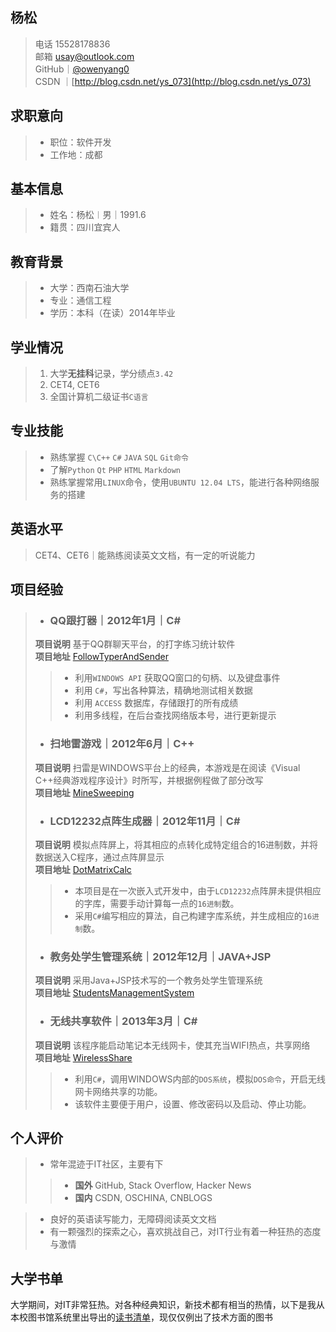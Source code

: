 杨松
----
> 电话 15528178836  
> 邮箱 usay@outlook.com  
> GitHub｜[@owenyang0](https://github.com/owenyang0)  
> CSDN  ｜[http://blog.csdn.net/ys_073](http://blog.csdn.net/ys_073)

求职意向
--------
> * 职位：软件开发
> * 工作地：成都

基本信息
--------
> * 姓名：杨松︱男｜1991.6  
> * 籍贯：四川宜宾人  

教育背景
-------
> * 大学：西南石油大学  
> * 专业：通信工程
> * 学历：本科（在读）2014年毕业

学业情况
----------------
> 1. 大学**无挂科**记录，学分绩点`3.42`
> 2. CET4, CET6
> 3. 全国计算机二级证书`C语言`  

专业技能
--------
> * 熟练掌握 `C\C++` `C#` `JAVA` `SQL` `Git命令`  
> * 了解`Python` `Qt` `PHP` `HTML` `Markdown`  
> * 熟练掌握常用`LINUX`命令，使用`UBUNTU 12.04 LTS`，能进行各种网络服务的搭建  

英语水平
-------
> CET4、CET6｜能熟练阅读英文文档，有一定的听说能力

项目经验
--------
> * ### QQ跟打器｜2012年1月｜C# ###
> **项目说明** 基于QQ群聊天平台，的打字练习统计软件  
> **项目地址** [FollowTyperAndSender](https://github.com/owenyang0/FollowTyperAndSender)
> > * 利用`WINDOWS API` 获取QQ窗口的句柄、以及键盘事件
> > * 利用 `C#`，写出各种算法，精确地测试相关数据
> > * 利用 `ACCESS` 数据库，存储跟打的所有成绩
> > * 利用多线程，在后台查找网络版本号，进行更新提示  
> >
> * ### 扫地雷游戏｜2012年6月｜C++ ###
> **项目说明** 扫雷是WINDOWS平台上的经典，本游戏是在阅读《Visual C++经典游戏程序设计》时所写，并根据例程做了部分改写  
> **项目地址** [MineSweeping](https://github.com/owenyang0/MineSweeping)  
> > 
> * ### LCD12232点阵生成器｜2012年11月｜C# ###
> **项目说明** 模拟点阵屏上，将其相应的点转化成特定组合的16进制数，并将数据送入C程序，通过点阵屏显示  
> **项目地址** [DotMatrixCalc](https://github.com/owenyang0/DotMatrixCalc)
> > * 本项目是在一次嵌入式开发中，由于`LCD12232`点阵屏未提供相应的字库，需要手动计算每一点的`16进制`数。  
> > * 采用`C#`编写相应的算法，自己构建字库系统，并生成相应的`16进制`数。
> >
> * ### 教务处学生管理系统｜2012年12月｜JAVA+JSP ###
> **项目说明** 采用Java+JSP技术写的一个教务处学生管理系统  
> **项目地址** [StudentsManagementSystem](https://github.com/owenyang0/StudentsManagementSystem)    
> > 
> * ### 无线共享软件｜2013年3月｜C# ###
> **项目说明** 该程序能启动笔记本无线网卡，使其充当WIFI热点，共享网络  
> **项目地址** [WirelessShare](https://github.com/owenyang0/WirelessShare)
> > * 利用`C#`，调用WINDOWS内部的`DOS系统`，模拟`DOS命令`，开启无线网卡网络共享的功能。  
> > * 该软件主要便于用户，设置、修改密码以及启动、停止功能。

个人评价
--------
> * 常年混迹于IT社区，主要有下
> >	* **国外** GitHub, Stack Overflow, Hacker News
> > * **国内** CSDN, OSCHINA, CNBLOGS    

> * 良好的英语读写能力，无障碍阅读英文文档  
> * 有一颗强烈的探索之心，喜欢挑战自己，对IT行业有着一种狂热的态度与激情

大学书单
--------
大学期间，对IT非常狂热。对各种经典知识，新技术都有相当的热情，以下是我从本校图书馆系统里出导出的[读书清单](\BooksReaded.md)，现仅仅例出了技术方面的图书